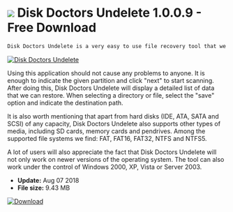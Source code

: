 # ![](https://cdn.softexe.net/static/icon/c/disk-doctors-undelete-9930.png) Disk Doctors Undelete 1.0.0.9 - Free Download

```sh
Disk Doctors Undelete is a very easy to use file recovery tool that we lost as a result of hardware failure, virus or accidental removal.
```
[![Disk Doctors Undelete](https://gallery.dpcdn.pl/imgc/Tools/84008/g_-_420x350_1.5_-_x2f2bbe85-ab0f-4202-b347-55b786075db8.jpg)](https://softexe.net/win/disks-files/data-recovery/disk-doctors-undelete:aacR.html)

Using this application should not cause any problems to anyone. It is enough to indicate the given partition and click "next" to start scanning. After doing this, Disk Doctors Undelete will display a detailed list of data that we can restore. When selecting a directory or file, select the "save" option and indicate the destination path.
 
 It is also worth mentioning that apart from hard disks (IDE, ATA, SATA and SCSI) of any capacity, Disk Doctors Undelete also supports other types of media, including SD cards, memory cards and pendrives. Among the supported file systems we find: FAT, FAT16, FAT32, NTFS and NTFS5.
 
 A lot of users will also appreciate the fact that Disk Doctors Undelete will not only work on newer versions of the operating system. The tool can also work under the control of Windows 2000, XP, Vista or Server 2003.


- **Update:** Aug 07 2018
- **File size:** 9.43 MB

[![Download](https://cdn.softexe.net/static/img/download.png)](https://softexe.net/win/disks-files/data-recovery/disk-doctors-undelete:aacR.html)

